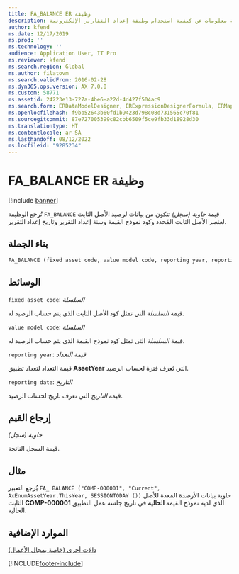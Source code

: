 ```yaml
---
title: FA_BALANCE ER وظيفة
description: توفر هذه المقالة معلومات عن كيفية استخدام وظيفة إعداد التقارير الإلكترونية FA_BALANCE‏ (ER).
author: kfend
ms.date: 12/17/2019
ms.prod: ''
ms.technology: ''
audience: Application User, IT Pro
ms.reviewer: kfend
ms.search.region: Global
ms.author: filatovm
ms.search.validFrom: 2016-02-28
ms.dyn365.ops.version: AX 7.0.0
ms.custom: 58771
ms.assetid: 24223e13-727a-4be6-a22d-4d427f504ac9
ms.search.form: ERDataModelDesigner, ERExpressionDesignerFormula, ERMappedFormatDesigner, ERModelMappingDesigner
ms.openlocfilehash: f9bb52643b60fd1b9423d798c08d731565c70f81
ms.sourcegitcommit: 87e727005399c82cbb6509f5ce9fb33d18928d30
ms.translationtype: HT
ms.contentlocale: ar-SA
ms.lasthandoff: 08/12/2022
ms.locfileid: "9285234"
---
```

# <a name="fa_balance-er-function"></a>FA_BALANCE ER وظيفة

[!include [banner](../includes/banner.md)]

تُرجع الوظيفة `FA_BALANCE` قيمة *حاوية (سجل)* تتكون من بيانات لرصيد الأصل الثابت لعنصر الأصل الثابت المُحدد وكود نموذج القيمة وسنة إعداد التقرير وتاريخ إعداد التقرير.

## <a name="syntax"></a>بناء الجملة

```vb
FA_BALANCE (fixed asset code, value model code, reporting year, reporting date)
```

## <a name="arguments"></a>الوسائط

`fixed asset code`: *السلسلة*

قيمة *السلسلة* التي تمثل كود الأصل الثابت الذي يتم حساب الرصيد له.

`value model code`: *السلسلة*

قيمة *السلسلة* التي تمثل كود نموذج القيمة الذي يتم حساب الرصيد له.

`reporting year`: *قيمة التعداد*

قيمة التعداد لتعداد تطبيق **AssetYear** التي تُعرف فترة لحساب الرصيد.

`reporting date`: *التاريخ*

قيمة *التاريخ* التي تعرف تاريخ لحساب الرصيد.

## <a name="return-values"></a>إرجاع القيم

*حاوية (سجل)*

قيمة السجل الناتجة.

## <a name="example"></a>مثال

يُرجع التعبير `FA_ BALANCE ("COMP-000001", "Current", AxEnumAssetYear.ThisYear, SESSIONTODAY ())` حاوية بيانات الأرصدة المعدة للأصل الثابت **COMP-000001** الذي لديه نموذج القيمة **الحالية** في تاريخ جلسة عمل التطبيق الحالية.

## <a name="additional-resources"></a>الموارد الإضافية

[دالات أخرى (خاصة بمجال الأعمال)](er-functions-category-other.md)


[!INCLUDE[footer-include](../../../includes/footer-banner.md)]
